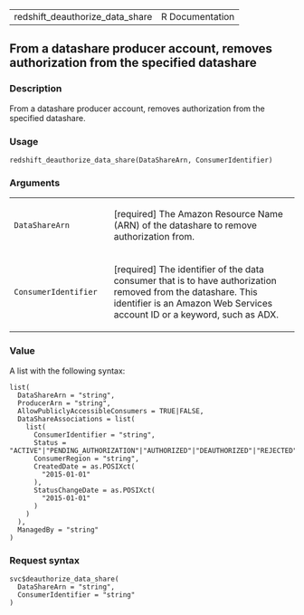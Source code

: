 <table style="width: 100%;">
<tbody>
<tr class="odd">
<td>redshift_deauthorize_data_share</td>
<td style="text-align: right;">R Documentation</td>
</tr>
</tbody>
</table>

## From a datashare producer account, removes authorization from the specified datashare

### Description

From a datashare producer account, removes authorization from the
specified datashare.

### Usage

    redshift_deauthorize_data_share(DataShareArn, ConsumerIdentifier)

### Arguments

<table>
<colgroup>
<col style="width: 35%" />
<col style="width: 65%" />
</colgroup>
<tbody>
<tr class="odd">
<td><code
id="redshift_deauthorize_data_share_:_DataShareArn">DataShareArn</code></td>
<td><p>[required] The Amazon Resource Name (ARN) of the datashare to
remove authorization from.</p></td>
</tr>
<tr class="even">
<td><code
id="redshift_deauthorize_data_share_:_ConsumerIdentifier">ConsumerIdentifier</code></td>
<td><p>[required] The identifier of the data consumer that is to have
authorization removed from the datashare. This identifier is an Amazon
Web Services account ID or a keyword, such as ADX.</p></td>
</tr>
</tbody>
</table>

### Value

A list with the following syntax:

    list(
      DataShareArn = "string",
      ProducerArn = "string",
      AllowPubliclyAccessibleConsumers = TRUE|FALSE,
      DataShareAssociations = list(
        list(
          ConsumerIdentifier = "string",
          Status = "ACTIVE"|"PENDING_AUTHORIZATION"|"AUTHORIZED"|"DEAUTHORIZED"|"REJECTED"|"AVAILABLE",
          ConsumerRegion = "string",
          CreatedDate = as.POSIXct(
            "2015-01-01"
          ),
          StatusChangeDate = as.POSIXct(
            "2015-01-01"
          )
        )
      ),
      ManagedBy = "string"
    )

### Request syntax

    svc$deauthorize_data_share(
      DataShareArn = "string",
      ConsumerIdentifier = "string"
    )
